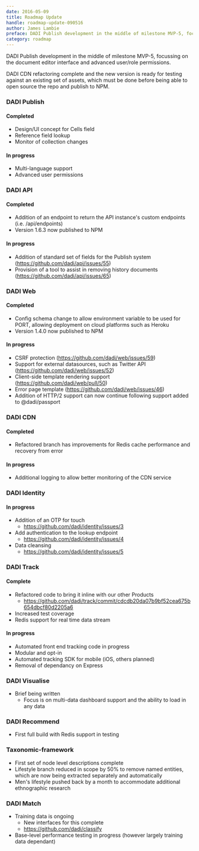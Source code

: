 ```yaml
---
date: 2016-05-09
title: Roadmap Update
handle: roadmap-update-090516
author: James Lambie
preface: DADI Publish development in the middle of milestone MVP-5, focussing on the document editor interface and advanced user/role permissions.
category: roadmap
---
```


DADI Publish development in the middle of milestone MVP-5, focussing on the document editor interface and advanced user/role permissions.

DADI CDN refactoring complete and the new version is ready for testing against
an existing set of assets, which must be done before being able to open source
the repo and publish to NPM.

### DADI Publish

#### Completed

* Design/UI concept for Cells field
* Reference field lookup
* Monitor of collection changes

#### In progress

* Multi-language support
* Advanced user permissions

### DADI API

#### Completed

* Addition of an endpoint to return the API instance's custom endpoints (i.e. /api/endpoints)
* Version 1.6.3 now published to NPM

#### In progress

* Addition of standard set of fields for the Publish system (https://github.com/dadi/api/issues/55)
* Provision of a tool to assist in removing history documents (https://github.com/dadi/api/issues/65)

### DADI Web

#### Completed

* Config schema change to allow environment variable to be used for PORT, allowing deployment on
cloud platforms such as Heroku
* Version 1.4.0 now published to NPM

#### In progress

* CSRF protection (https://github.com/dadi/web/issues/59)
* Support for external datasources, such as Twitter API (https://github.com/dadi/web/issues/52)
* Client-side template rendering support (https://github.com/dadi/web/pull/50)
* Error page template (https://github.com/dadi/web/issues/46)
* Addition of HTTP/2 support can now continue following support added to @dadi/passport

### DADI CDN

#### Completed

* Refactored branch has improvements for Redis cache performance and recovery from error

#### In progress

* Additional logging to allow better monitoring of the CDN service

### DADI Identity

#### In progress

* Addition of an OTP for touch
	* https://github.com/dadi/identity/issues/3
* Add authentication to the lookup endpoint
	* https://github.com/dadi/identity/issues/4
* Data cleansing
	* https://github.com/dadi/identity/issues/5

### DADI Track

#### Complete

* Refactored code to bring it inline with our other Products
	* https://github.com/dadi/track/commit/cdcdb20da07b9bf52cea675b654dbcf80d2205a6
* Increased test coverage
* Redis support for real time data stream

#### In progress

* Automated front end tracking code in progress
* Modular and opt-in
* Automated tracking SDK for mobile (iOS, others planned)
* Removal of dependancy on Express

### DADI Visualise

* Brief being written
	* Focus is on multi-data dashboard support and the ability to load in any data

### DADI Recommend

* First full build with Redis support in testing

### Taxonomic-framework

* First set of node level descriptions complete
* Lifestyle branch reduced in scope by 50% to remove named entities, which are now being extracted separately and automatically
* Men's lifestyle pushed back by a month to accommodate additional ethnographic research

### DADI Match

* Training data is ongoing
	* New interfaces for this complete
	* https://github.com/dadi/classify
* Base-level performance testing in progress (however largely training data dependant)
